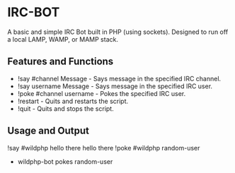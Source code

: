 IRC-BOT
=============
A basic and simple IRC Bot built in PHP (using sockets). 
Designed to run off a local LAMP, WAMP, or MAMP stack.

Features and Functions
-------
* !say #channel Message - Says message in the specified IRC channel.
* !say username Message - Says message in the specified IRC user.
* !poke #channel username - Pokes the specified IRC user.
* !restart - Quits and restarts the script.
* !quit - Quits and stops the script.

Usage and Output
-------
<random-user> !say #wildphp hello there
<wildphp-bot> hello there
<random-user> !poke #wildphp random-user
* wildphp-bot pokes random-user